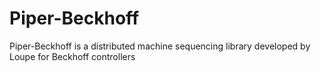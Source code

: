 # Piper-Beckhoff
Piper-Beckhoff is a distributed machine sequencing library developed by Loupe for Beckhoff controllers
